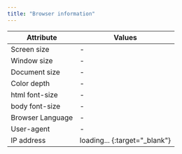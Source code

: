 ```yaml
---
title: "Browser information"
---
```


| Attribute | Values |
|--|--|
| Screen size | <span id="screen-size">-</span> |
| Window size | <span id="browser-window-size">-</span> |
| Document size | <span id="browser-document-size">-</span> |
| Color depth | <span id="color-depth">-</span> |
| html font-size | <span id="html-font-size">-</span> |
| body font-size | <span id="body-font-size">-</span> |
| Browser Language | <span id="browser-language">-</span> |
| User-agent | <span id="user-agent">-</span> |
| IP address | <span id="ip-address">loading...</span> [<i class="fas fa-external-link-alt"></i>](http://www.ipconfig.co.kr/){:target="_blank"} |

<script>
    (function() {
        function getBrowserWidth() {
            return Math.max(
                    document.body.scrollWidth,
                    document.documentElement.scrollWidth,
                    document.body.offsetWidth,
                    document.documentElement.offsetWidth,
                    document.documentElement.clientWidth
                );
        }

        function getBrowserHeight() {
            return Math.max(
                    document.body.scrollHeight,
                    document.documentElement.scrollHeight,
                    document.body.offsetHeight,
                    document.documentElement.offsetHeight,
                    document.documentElement.clientHeight
                );
        }

        try {
            $("#screen-size").text(window.screen.width + " x " + window.screen.height);
            $("#browser-window-size").text($(window).width() + " x " + $(window).height());
            $("#browser-document-size").text(getBrowserWidth() + " x " + getBrowserHeight());
            $("#color-depth").text(screen.colorDepth + " bit");
            $("#html-font-size").text(window.getComputedStyle(document.getElementsByTagName("html")[0]).getPropertyValue('font-size'));
            $("#body-font-size").text(window.getComputedStyle(document.body).getPropertyValue('font-size'));
            $("#browser-language").text(navigator.language || navigator.userLanguage);
            $("#user-agent").text(window.navigator.userAgent);

            $.ajax("https://api.ipify.org?format=json")
                .done(function(data) {
                    $("#ip-address").text(data.ip);
                })
                .fail(function() {
                    $("#ip-address").text("unknown");
                });
        } catch (e) {
        }

        $(window).resize(function() {
            $("#browser-window-size").text($(window).width() + " x " + $(window).height());
            $("#browser-document-size").text(getBrowserWidth() + " x " + getBrowserHeight());
        });
    })();
</script>
